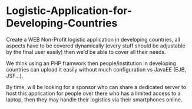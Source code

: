 # Logistic-Application-for-Developing-Countries
Create a WEB Non-Profit logistic application in developing countries, all aspects have to be covered dynamically (every stuff should be adjustable by the final user easily) then we'd be able to cover all their needs.

We think using an PHP framwork then people/institution in developing countries can upload it easily without much configuration vs JavaEE (EJB, JSF...).

By time, will be looking for a sponsor who can share a dedicated server to host this application for people over there who has a limited access to a laptop, then they may handle their logistics via their smartphones online.

